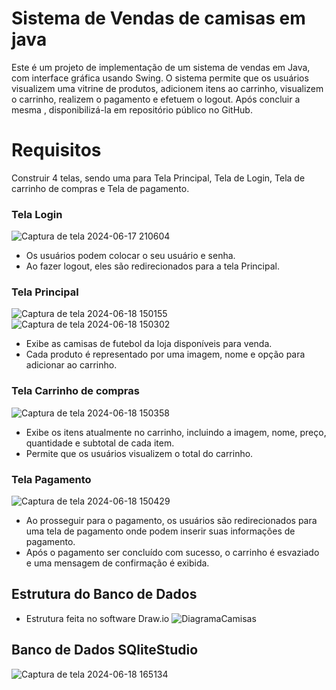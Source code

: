 # Sistema de Vendas de camisas em java
Este é um projeto de implementação de um sistema de vendas em Java, com interface gráfica usando Swing. O sistema permite que os usuários visualizem uma vitrine de produtos, adicionem itens ao carrinho, visualizem o carrinho, realizem o pagamento e efetuem o logout. Após concluir a mesma , disponibilizá-la em repositório público no GitHub.
# Requisitos
Construir 4 telas, sendo uma para Tela Principal, Tela de Login, Tela de carrinho de compras e Tela de pagamento.

### Tela Login
![Captura de tela 2024-06-17 210604](https://github.com/Gabriel-Koch-Nunes/TrabalhoFinalLP/assets/160144370/83761e1a-7501-4059-a4e3-c6196d5d9d8f)
- Os usuários podem colocar o seu usuário e senha.
- Ao fazer logout, eles são redirecionados para a tela Principal.
### Tela Principal
![Captura de tela 2024-06-18 150155](https://github.com/Gabriel-Koch-Nunes/TrabalhoFinalLP/assets/160144370/e59fde98-1269-48f0-81e8-c94ba9286f54)
![Captura de tela 2024-06-18 150302](https://github.com/Gabriel-Koch-Nunes/TrabalhoFinalLP/assets/160144370/ef46f0e6-6a1c-4bac-8f4d-4751885e178a)
- Exibe as camisas de futebol da loja disponíveis para venda.
- Cada produto é representado por uma imagem, nome e opção para adicionar ao carrinho.
### Tela Carrinho de compras
![Captura de tela 2024-06-18 150358](https://github.com/Gabriel-Koch-Nunes/TrabalhoFinalLP/assets/160144370/a026c3ec-6f13-4ade-9f9c-bf816974c39d)
- Exibe os itens atualmente no carrinho, incluindo a imagem, nome, preço, quantidade e subtotal de cada item.
- Permite que os usuários visualizem o total do carrinho.
### Tela Pagamento
![Captura de tela 2024-06-18 150429](https://github.com/Gabriel-Koch-Nunes/TrabalhoFinalLP/assets/160144370/d2be0d3e-3426-46dd-86c6-69589b6e4de1)
- Ao prosseguir para o pagamento, os usuários são redirecionados para uma tela de pagamento onde podem inserir suas informações de pagamento.
- Após o pagamento ser concluído com sucesso, o carrinho é esvaziado e uma mensagem de confirmação é exibida.

## Estrutura do Banco de Dados
- Estrutura feita no software Draw.io
![DiagramaCamisas](https://github.com/Gabriel-Koch-Nunes/TrabalhoFinalLP/assets/160144370/41337900-21b6-482d-b4a9-6df20de0999d)

## Banco de Dados SQliteStudio
![Captura de tela 2024-06-18 165134](https://github.com/Gabriel-Koch-Nunes/TrabalhoFinalLP/assets/160144370/0b945651-a20c-4170-aa65-8373d491c669)
